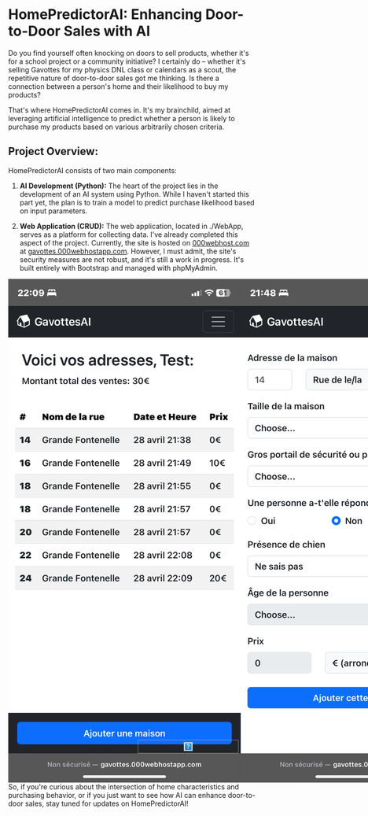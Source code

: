 # HomePredictorAI: Enhancing Door-to-Door Sales with AI

Do you find yourself often knocking on doors to sell products, whether it's for a school project or a community initiative? I certainly do – whether it's selling Gavottes for my physics DNL class or calendars as a scout, the repetitive nature of door-to-door sales got me thinking. Is there a connection between a person's home and their likelihood to buy my products?

That's where HomePredictorAI comes in. It's my brainchild, aimed at leveraging artificial intelligence to predict whether a person is likely to purchase my products based on various arbitrarily chosen criteria.

## Project Overview:

HomePredictorAI consists of two main components:

1. **AI Development (Python):**
   The heart of the project lies in the development of an AI system using Python. While I haven't started this part yet, the plan is to train a model to predict purchase likelihood based on input parameters.

2. **Web Application (CRUD):**
   The web application, located in ./WebApp, serves as a platform for collecting data. I've already completed this aspect of the project. Currently, the site is hosted on <a href="https://www.000webhost.com/">000webhost.com</a> at <a href="https://gavottes.000webhostapp.com/">gavottes.000webhostapp.com</a>. However, I must admit, the site's security measures are not robust, and it's still a work in progress. It's built entirely with Bootstrap and managed with phpMyAdmin.
<div style="display: flex;">
    <img src="WebApp/img/templates/index.png" style="flex: 1;">
    <img src="WebApp/img/templates/form-no.png" style="flex: 1;">
</div>
So, if you're curious about the intersection of home characteristics and purchasing behavior, or if you just want to see how AI can enhance door-to-door sales, stay tuned for updates on HomePredictorAI!

